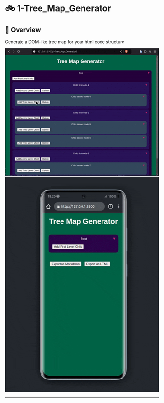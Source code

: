 #  :bike: 1-Tree_Map_Generator

## :scroll: Overview 
Generate a DOM-like tree map for your html code structure

![screenshot](pics/screengif1.gif)
![screenshot](pics/screengif2.gif)

***